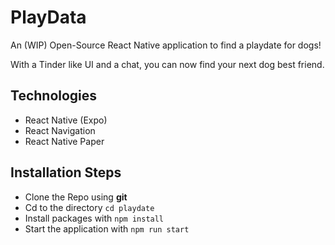 # PlayData
An (WIP) Open-Source React Native application to find a playdate for dogs!

With a Tinder like UI and a chat, you can now find your next dog best friend.

## Technologies
- React Native (Expo)
- React Navigation
- React Native Paper


## Installation Steps

- Clone the Repo using **git**
- Cd to the directory `cd playdate`
- Install packages with `npm install`
- Start the application with `npm run start`
